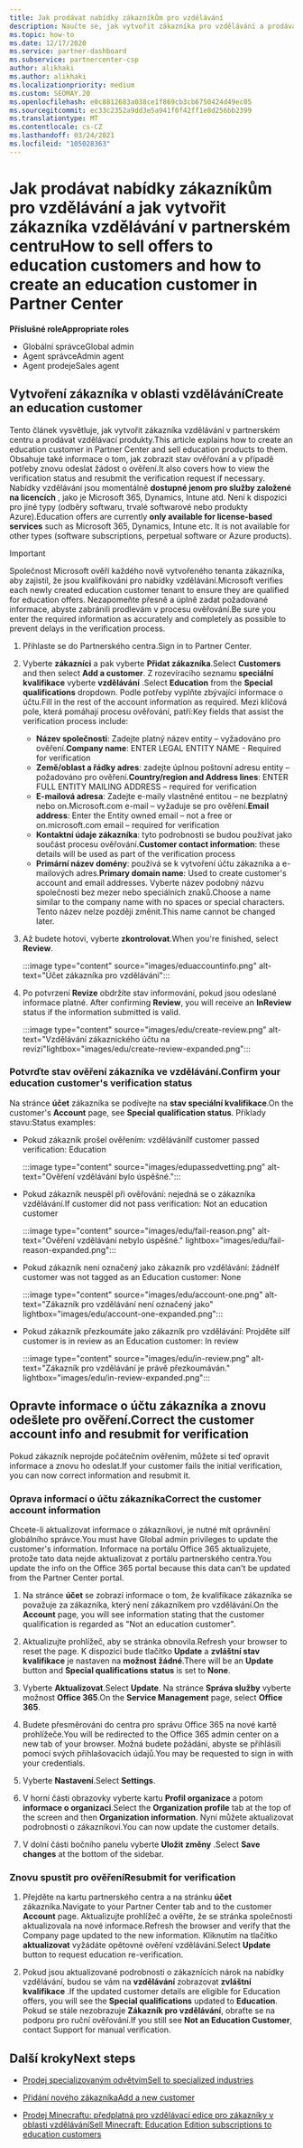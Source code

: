 ```yaml
---
title: Jak prodávat nabídky zákazníkům pro vzdělávání
description: Naučte se, jak vytvořit zákazníka pro vzdělávání a prodávat nabídky v partnerském centru. Zahrnuje potvrzení stavu ověření pro zákazníka ve vzdělávání.
ms.topic: how-to
ms.date: 12/17/2020
ms.service: partner-dashboard
ms.subservice: partnercenter-csp
author: alikhaki
ms.author: alikhaki
ms.localizationpriority: medium
ms.custom: SEOMAY.20
ms.openlocfilehash: e0c8812683a038ce1f869cb3cb6750424d49ec05
ms.sourcegitcommit: ec33c2352a9dd3e5a941f0f42ff1e8d256bb2399
ms.translationtype: MT
ms.contentlocale: cs-CZ
ms.lasthandoff: 03/24/2021
ms.locfileid: "105028363"
---
```

# <a name="how-to-sell-offers-to-education-customers-and-how-to-create-an-education-customer-in-partner-center"></a><span data-ttu-id="f8e82-104">Jak prodávat nabídky zákazníkům pro vzdělávání a jak vytvořit zákazníka vzdělávání v partnerském centru</span><span class="sxs-lookup"><span data-stu-id="f8e82-104">How to sell offers to education customers and how to create an education customer in Partner Center</span></span>

<span data-ttu-id="f8e82-105">**Příslušné role**</span><span class="sxs-lookup"><span data-stu-id="f8e82-105">**Appropriate roles**</span></span>

- <span data-ttu-id="f8e82-106">Globální správce</span><span class="sxs-lookup"><span data-stu-id="f8e82-106">Global admin</span></span>
- <span data-ttu-id="f8e82-107">Agent správce</span><span class="sxs-lookup"><span data-stu-id="f8e82-107">Admin agent</span></span>
- <span data-ttu-id="f8e82-108">Agent prodeje</span><span class="sxs-lookup"><span data-stu-id="f8e82-108">Sales agent</span></span>

## <a name="create-an-education-customer"></a><span data-ttu-id="f8e82-109">Vytvoření zákazníka v oblasti vzdělávání</span><span class="sxs-lookup"><span data-stu-id="f8e82-109">Create an education customer</span></span>

<span data-ttu-id="f8e82-110">Tento článek vysvětluje, jak vytvořit zákazníka vzdělávání v partnerském centru a prodávat vzdělávací produkty.</span><span class="sxs-lookup"><span data-stu-id="f8e82-110">This article explains how to create an education customer in Partner Center and sell education products to them.</span></span> <span data-ttu-id="f8e82-111">Obsahuje také informace o tom, jak zobrazit stav ověřování a v případě potřeby znovu odeslat žádost o ověření.</span><span class="sxs-lookup"><span data-stu-id="f8e82-111">It also covers how to view the verification status and resubmit the verification request if necessary.</span></span> <span data-ttu-id="f8e82-112">Nabídky vzdělávání jsou momentálně **dostupné jenom pro služby založené na licencích** , jako je Microsoft 365, Dynamics, Intune atd. Není k dispozici pro jiné typy (odběry softwaru, trvalé softwarové nebo produkty Azure).</span><span class="sxs-lookup"><span data-stu-id="f8e82-112">Education offers are currently **only available for license-based services** such as Microsoft 365, Dynamics, Intune etc. It is not available for other types (software subscriptions, perpetual software or Azure products).</span></span>

> [!IMPORTANT]
> <span data-ttu-id="f8e82-113">Společnost Microsoft ověří každého nově vytvořeného tenanta zákazníka, aby zajistil, že jsou kvalifikováni pro nabídky vzdělávání.</span><span class="sxs-lookup"><span data-stu-id="f8e82-113">Microsoft verifies each newly created education customer tenant to ensure they are qualified for education offers.</span></span>  <span data-ttu-id="f8e82-114">Nezapomeňte přesně a úplně zadat požadované informace, abyste zabránili prodlevám v procesu ověřování.</span><span class="sxs-lookup"><span data-stu-id="f8e82-114">Be sure you enter the required information as accurately and completely as possible to prevent delays in the verification process.</span></span>

1. <span data-ttu-id="f8e82-115">Přihlaste se do Partnerského centra.</span><span class="sxs-lookup"><span data-stu-id="f8e82-115">Sign in to Partner Center.</span></span>

2. <span data-ttu-id="f8e82-116">Vyberte **zákazníci** a pak vyberte **Přidat zákazníka**.</span><span class="sxs-lookup"><span data-stu-id="f8e82-116">Select **Customers** and then select **Add a customer**.</span></span> <span data-ttu-id="f8e82-117">Z rozevíracího seznamu **speciální kvalifikace** vyberte **vzdělávání** .</span><span class="sxs-lookup"><span data-stu-id="f8e82-117">Select **Education** from the **Special qualifications** dropdown.</span></span>  <span data-ttu-id="f8e82-118">Podle potřeby vyplňte zbývající informace o účtu.</span><span class="sxs-lookup"><span data-stu-id="f8e82-118">Fill in the rest of the account information as required.</span></span>  <span data-ttu-id="f8e82-119">Mezi klíčová pole, která pomáhají procesu ověřování, patří:</span><span class="sxs-lookup"><span data-stu-id="f8e82-119">Key fields that assist the verification process include:</span></span>

   - <span data-ttu-id="f8e82-120">**Název společnosti**: Zadejte platný název entity – vyžadováno pro ověření.</span><span class="sxs-lookup"><span data-stu-id="f8e82-120">**Company name**: ENTER LEGAL ENTITY NAME - Required for verification</span></span>
   - <span data-ttu-id="f8e82-121">**Země/oblast a řádky adres**: zadejte úplnou poštovní adresu entity – požadováno pro ověření.</span><span class="sxs-lookup"><span data-stu-id="f8e82-121">**Country/region and Address lines**: ENTER FULL ENTITY MAILING ADDRESS – required for verification</span></span>
   - <span data-ttu-id="f8e82-122">**E-mailová adresa**: Zadejte e-maily vlastněné entitou – ne bezplatný nebo on.Microsoft.com e-mail – vyžaduje se pro ověření.</span><span class="sxs-lookup"><span data-stu-id="f8e82-122">**Email address**:  Enter the Entity owned email – not a free or on.microsoft.com email – required for verification</span></span>
   - <span data-ttu-id="f8e82-123">**Kontaktní údaje zákazníka**: tyto podrobnosti se budou používat jako součást procesu ověřování.</span><span class="sxs-lookup"><span data-stu-id="f8e82-123">**Customer contact information**: these details will be used as part of the verification process</span></span>
   - <span data-ttu-id="f8e82-124">**Primární název domény**: používá se k vytvoření účtu zákazníka a e-mailových adres.</span><span class="sxs-lookup"><span data-stu-id="f8e82-124">**Primary domain name**:  Used to create customer's account and email addresses.</span></span>  <span data-ttu-id="f8e82-125">Vyberte název podobný názvu společnosti bez mezer nebo speciálních znaků.</span><span class="sxs-lookup"><span data-stu-id="f8e82-125">Choose a name similar to the company name with no spaces or special characters.</span></span>  <span data-ttu-id="f8e82-126">Tento název nelze později změnit.</span><span class="sxs-lookup"><span data-stu-id="f8e82-126">This name cannot be changed later.</span></span>

3. <span data-ttu-id="f8e82-127">Až budete hotovi, vyberte **zkontrolovat**.</span><span class="sxs-lookup"><span data-stu-id="f8e82-127">When you're finished, select **Review**.</span></span>

   :::image type="content" source="images/eduaccountinfo.png" alt-text="Účet zákazníka pro vzdělávání":::

4. <span data-ttu-id="f8e82-129">Po potvrzení **Revize** obdržíte stav informování, pokud jsou odeslané informace platné. </span><span class="sxs-lookup"><span data-stu-id="f8e82-129">After confirming **Review**, you will receive an **InReview** status if the information submitted is valid.</span></span> 

    :::image type="content" source="images/edu/create-review.png" alt-text="Vzdělávání zákaznického účtu na revizi"lightbox="images/edu/create-review-expanded.png":::

### <a name="confirm-your-education-customers-verification-status"></a><span data-ttu-id="f8e82-131">Potvrďte stav ověření zákazníka ve vzdělávání.</span><span class="sxs-lookup"><span data-stu-id="f8e82-131">Confirm your education customer's verification status</span></span>

<span data-ttu-id="f8e82-132">Na stránce **účet** zákazníka se podívejte na **stav speciální kvalifikace**.</span><span class="sxs-lookup"><span data-stu-id="f8e82-132">On the customer's **Account** page, see **Special qualification status**.</span></span>
<span data-ttu-id="f8e82-133">Příklady stavu:</span><span class="sxs-lookup"><span data-stu-id="f8e82-133">Status examples:</span></span>

- <span data-ttu-id="f8e82-134">Pokud zákazník prošel ověřením: vzdělávání</span><span class="sxs-lookup"><span data-stu-id="f8e82-134">If customer passed verification:  Education</span></span>

   :::image type="content" source="images/edupassedvetting.png" alt-text="Ověření vzdělávání bylo úspěšné.":::

- <span data-ttu-id="f8e82-136">Pokud zákazník neuspěl při ověřování: nejedná se o zákazníka vzdělávání.</span><span class="sxs-lookup"><span data-stu-id="f8e82-136">If customer did not pass verification:  Not an education customer</span></span>

   :::image type="content" source="images/edu/fail-reason.png" alt-text="Ověření vzdělávání nebylo úspěšné." lightbox="images/edu/fail-reason-expanded.png":::

- <span data-ttu-id="f8e82-138">Pokud zákazník není označený jako zákazník pro vzdělávání: žádné</span><span class="sxs-lookup"><span data-stu-id="f8e82-138">If customer was not tagged as an Education customer:  None</span></span>

   :::image type="content" source="images/edu/account-one.png" alt-text="Zákazník pro vzdělávání není označený jako" lightbox="images/edu/account-one-expanded.png":::

- <span data-ttu-id="f8e82-140">Pokud zákazník přezkoumáte jako zákazník pro vzdělávání: Projděte si</span><span class="sxs-lookup"><span data-stu-id="f8e82-140">If customer is in review as an Education customer: In review</span></span>

    :::image type="content" source="images/edu/in-review.png" alt-text="Zákazník pro vzdělávání je právě přezkoumáván." lightbox="images/edu/in-review-expanded.png":::

## <a name="correct-the-customer-account-info-and-resubmit-for-verification"></a><span data-ttu-id="f8e82-142">Opravte informace o účtu zákazníka a znovu odešlete pro ověření.</span><span class="sxs-lookup"><span data-stu-id="f8e82-142">Correct the customer account info and resubmit for verification</span></span>

<span data-ttu-id="f8e82-143">Pokud zákazník neprojde počátečním ověřením, můžete si teď opravit informace a znovu ho odeslat.</span><span class="sxs-lookup"><span data-stu-id="f8e82-143">If your customer fails the initial verification, you can now correct information and resubmit it.</span></span>

### <a name="correct-the-customer-account-information"></a><span data-ttu-id="f8e82-144">Oprava informací o účtu zákazníka</span><span class="sxs-lookup"><span data-stu-id="f8e82-144">Correct the customer account information</span></span>

<span data-ttu-id="f8e82-145">Chcete-li aktualizovat informace o zákazníkovi, je nutné mít oprávnění globálního správce.</span><span class="sxs-lookup"><span data-stu-id="f8e82-145">You must have Global admin privileges to update the customer's information.</span></span> <span data-ttu-id="f8e82-146">Informace na portálu Office 365 aktualizujete, protože tato data nejde aktualizovat z portálu partnerského centra.</span><span class="sxs-lookup"><span data-stu-id="f8e82-146">You update the info on the Office 365 portal because this data can't be updated from the Partner Center portal.</span></span>

1. <span data-ttu-id="f8e82-147">Na stránce **účet** se zobrazí informace o tom, že kvalifikace zákazníka se považuje za zákazníka, který není zákazníkem pro vzdělávání.</span><span class="sxs-lookup"><span data-stu-id="f8e82-147">On the **Account** page, you will see information stating that the customer qualification is regarded as "Not an education customer".</span></span>

2. <span data-ttu-id="f8e82-148">Aktualizujte prohlížeč, aby se stránka obnovila.</span><span class="sxs-lookup"><span data-stu-id="f8e82-148">Refresh your browser to reset the page.</span></span> <span data-ttu-id="f8e82-149">K dispozici bude tlačítko **Update** a **zvláštní stav kvalifikace** je nastaven na **možnost žádné**.</span><span class="sxs-lookup"><span data-stu-id="f8e82-149">There will be an **Update** button and **Special qualifications status** is set to **None**.</span></span>

3. <span data-ttu-id="f8e82-150">Vyberte **Aktualizovat**.</span><span class="sxs-lookup"><span data-stu-id="f8e82-150">Select **Update**.</span></span> <span data-ttu-id="f8e82-151">Na stránce **Správa služby** vyberte možnost **Office 365**.</span><span class="sxs-lookup"><span data-stu-id="f8e82-151">On the **Service Management** page, select **Office 365**.</span></span>

4. <span data-ttu-id="f8e82-152">Budete přesměrováni do centra pro správu Office 365 na nové kartě prohlížeče.</span><span class="sxs-lookup"><span data-stu-id="f8e82-152">You will be redirected to the Office 365 admin center on a new tab of your browser.</span></span> <span data-ttu-id="f8e82-153">Možná budete požádáni, abyste se přihlásili pomocí svých přihlašovacích údajů.</span><span class="sxs-lookup"><span data-stu-id="f8e82-153">You may be requested to sign in with your credentials.</span></span>

5. <span data-ttu-id="f8e82-154">Vyberte **Nastavení**.</span><span class="sxs-lookup"><span data-stu-id="f8e82-154">Select **Settings**.</span></span>

6. <span data-ttu-id="f8e82-155">V horní části obrazovky vyberte kartu **Profil organizace** a potom **informace o organizaci**.</span><span class="sxs-lookup"><span data-stu-id="f8e82-155">Select the **Organization profile** tab at the top of the screen and then **Organization information**.</span></span> <span data-ttu-id="f8e82-156">Nyní můžete aktualizovat podrobnosti o zákazníkovi.</span><span class="sxs-lookup"><span data-stu-id="f8e82-156">You can now update the customer details.</span></span>

7. <span data-ttu-id="f8e82-157">V dolní části bočního panelu vyberte **Uložit změny** .</span><span class="sxs-lookup"><span data-stu-id="f8e82-157">Select **Save changes** at the bottom of the sidebar.</span></span>  

### <a name="resubmit-for-verification"></a><span data-ttu-id="f8e82-158">Znovu spustit pro ověření</span><span class="sxs-lookup"><span data-stu-id="f8e82-158">Resubmit for verification</span></span>

1. <span data-ttu-id="f8e82-159">Přejděte na kartu partnerského centra a na stránku **účet** zákazníka.</span><span class="sxs-lookup"><span data-stu-id="f8e82-159">Navigate to your Partner Center tab and to the customer **Account** page.</span></span> <span data-ttu-id="f8e82-160">Aktualizujte prohlížeč a ověřte, že se stránka společnosti aktualizovala na nové informace.</span><span class="sxs-lookup"><span data-stu-id="f8e82-160">Refresh the browser and verify that the Company page updated to the new information.</span></span> <span data-ttu-id="f8e82-161">Kliknutím na tlačítko **aktualizovat** vyžádáte opětovné ověření vzdělávání.</span><span class="sxs-lookup"><span data-stu-id="f8e82-161">Select **Update** button to request education re-verification.</span></span>

2. <span data-ttu-id="f8e82-162">Pokud jsou aktualizované podrobnosti o zákaznících nárok na nabídky vzdělávání, budou se vám na **vzdělávání** zobrazovat **zvláštní kvalifikace** .</span><span class="sxs-lookup"><span data-stu-id="f8e82-162">If the updated customer details are eligible for Education offers, you will see the **Special qualifications** updated to **Education**.</span></span> <span data-ttu-id="f8e82-163">Pokud se stále nezobrazuje **Zákazník pro vzdělávání**, obraťte se na podporu pro ruční ověřování.</span><span class="sxs-lookup"><span data-stu-id="f8e82-163">If you still see **Not an Education Customer**, contact Support for manual verification.</span></span>

## <a name="next-steps"></a><span data-ttu-id="f8e82-164">Další kroky</span><span class="sxs-lookup"><span data-stu-id="f8e82-164">Next steps</span></span>

- [<span data-ttu-id="f8e82-165">Prodej specializovaným odvětvím</span><span class="sxs-lookup"><span data-stu-id="f8e82-165">Sell to specialized industries</span></span>](get-special-pricing-for-offers.md)

- [<span data-ttu-id="f8e82-166">Přidání nového zákazníka</span><span class="sxs-lookup"><span data-stu-id="f8e82-166">Add a new customer</span></span>](add-a-new-customer.md)

- [<span data-ttu-id="f8e82-167">Prodej Minecraftu: předplatná pro vzdělávací edice pro zákazníky v oblasti vzdělávání</span><span class="sxs-lookup"><span data-stu-id="f8e82-167">Sell Minecraft: Education Edition subscriptions to education customers</span></span>](minecraft-subscriptions.md)
